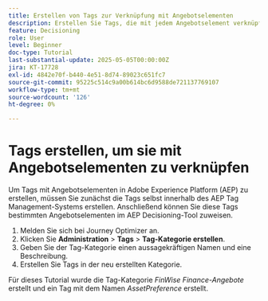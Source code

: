 ```yaml
---
title: Erstellen von Tags zur Verknüpfung mit Angebotselementen
description: Erstellen Sie Tags, die mit jedem Angebotselement verknüpft werden, um die Suche, Filterung und Anwendung von Regeln oder Strategien während der Personalisierung und Entscheidungsfindung zu erleichtern.
feature: Decisioning
role: User
level: Beginner
doc-type: Tutorial
last-substantial-update: 2025-05-05T00:00:00Z
jira: KT-17728
exl-id: 4842e70f-b440-4e51-8d74-89023c651fc7
source-git-commit: 95225c514c9a00b614bc6d9588de721137769107
workflow-type: tm+mt
source-wordcount: '126'
ht-degree: 0%

---
```


# Tags erstellen, um sie mit Angebotselementen zu verknüpfen

Um Tags mit Angebotselementen in Adobe Experience Platform (AEP) zu erstellen, müssen Sie zunächst die Tags selbst innerhalb des AEP Tag Management-Systems erstellen. Anschließend können Sie diese Tags bestimmten Angebotselementen im AEP Decisioning-Tool zuweisen.

1. Melden Sie sich bei Journey Optimizer an.
1. Klicken Sie **Administration** > **Tags** > **Tag-Kategorie erstellen**.
1. Geben Sie der Tag-Kategorie einen aussagekräftigen Namen und eine Beschreibung.
1. Erstellen Sie Tags in der neu erstellten Kategorie.

Für dieses Tutorial wurde die Tag-Kategorie _FinWise Finance-Angebote_ erstellt und ein Tag mit dem Namen _AssetPreference_ erstellt.
